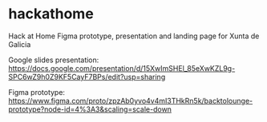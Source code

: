 # hackathome
Hack at Home Figma prototype, presentation and landing page for Xunta de Galicia

Google slides presentation: https://docs.google.com/presentation/d/15XwImSHEl_85eXwKZL9g-SPC6wZ9h0Z9KF5CayF7BPs/edit?usp=sharing

Figma prototype: https://www.figma.com/proto/zpzAb0yvo4v4mI3THkRn5k/backtolounge-prototype?node-id=4%3A3&scaling=scale-down
